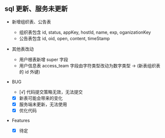 ## sql 更新、服务未更新

-   新增组织表、公告表

    -   组织表包含 id, status, appKey, hostId, name, exp, oganizationKey
    -   公告表包含 id, oid, open, content, timeStamp

-   其他表改动

    -   用户根表新增 super 字段
    -   用户信息表 access_team 字段由字符类型改动为数字类型 -> (新表组织表的 id 外键)

-   BUG

    -   [√] 代码提交策略无效，无法提交
    -   [x] 新表可能会带来的变化
    -   [x] 服务端未更新，无法使用
    -   [x] 优化代码

-   Features
    -   [x] 待定
